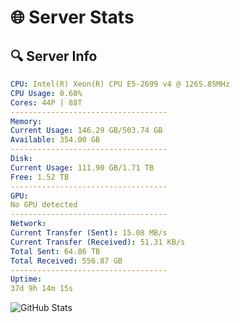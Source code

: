 # 🌐 Server Stats
## 🔍 Server Info
```yaml
CPU: Intel(R) Xeon(R) CPU E5-2699 v4 @ 1265.85MHz
CPU Usage: 0.60%
Cores: 44P | 88T
-----------------------------------
Memory:
Current Usage: 146.29 GB/503.74 GB
Available: 354.00 GB
-----------------------------------
Disk:
Current Usage: 111.90 GB/1.71 TB
Free: 1.52 TB
-----------------------------------
GPU:
No GPU detected
-----------------------------------
Network:
Current Transfer (Sent): 15.08 MB/s
Current Transfer (Received): 51.31 KB/s
Total Sent: 64.86 TB
Total Received: 556.87 GB
-----------------------------------
Uptime:
37d 9h 14m 15s
```
![GitHub Stats](https://img.shields.io/badge/Updated-2025-04-14_06:37:04-blue)